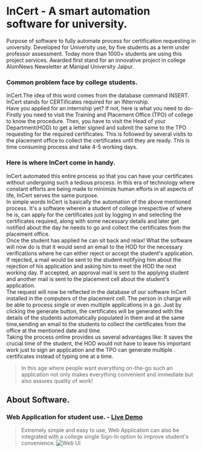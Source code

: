 # InCert -  A smart automation software for university.
Purpose of software to fully automate process for certification requesting in university. Developed for University use, by five students as a term under professor assessment. Today more than 1000+ students are using this project services. Awarded first stand for an innovative project in college AlumNews Newsletter at Manipal University Jaipur.

### Common problem face by college students.

InCert.The idea of this word comes from the database command INSERT. InCert stands for CERTificates required for an INternship.<br>
Have you applied for an internship yet? If not, here is what you need to do- Firstly you need to visit the Training and Placement Office (TPO) of college to know the procedure. Then, you have to visit the Head of your Department(HOD) to get a letter signed and submit the same to the TPO requesting for the required certificates. This is followed by several visits to the placement office to collect the certificates until they are ready. This is time consuming process and take 4-5 working days.

### Here is where InCert come in handy.

InCert automated this entire process so that you can have your certificates without undergoing such a tedious process. In this era of technology where constant efforts are being made to minimize human efforts in all aspects of life, InCert serves the same purpose.<br>
In simple words InCert is basically the automation of the above mentioned process. It's a software wherein a student of college irrespective of where he is, can apply for the certificates just by logging in and selecting the certificates required, along with some necessary details and later get notified about the day he needs to go and collect the certificates from the placement office.<br>
Once the student has applied he can sit back and relax! What the software will now do is that it would send an email to the HOD for the necessary verifications where he can either reject or accept the student's application. If rejected, a mail would be sent to the student notifying him about the rejection of his application and asking him to meet the HOD the next working day. If accepted, an approval mail is sent to the applying student and another mail is sent to the placement cell about the student's application.<br>
The request will now be reflected in the database of our software InCert installed in the computers of the placement cell. The person in charge will be able to process single or even multiple applications in a go. Just by clicking the generate button, the certificates will be generated with the details of the students automatically populated in them and at the same time,sending an email to the students to collect the certificates from the office at the mentioned date and time.<br>
Taking the process online provides us several advantages like: It saves the crucial time of the student, the HOD would not have to leave his important work just to sign an application and the TPO can generate multiple certificates instead of typing one at a time.<br>
> In this age where people want everything on-the-go such an application not only makes everything convenient and immediate but also assures quality of work!

## About Software.

### Web Application for student use. - [Live Demo](http://rjprime.info/Projects/InCert.html)
> Extremely simple and easy to use, Web Application can also be integrated with a college single Sign-In option to improve student's convenience.
![Web UI](https://github.com/rajanjitenpatel/InCert-A-smart-automation-software./blob/master/images/Web_UI.png)
